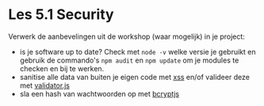# Les 5.1 Security

Verwerk de aanbevelingen uit de workshop (waar mogelijk) in je project:
- is je software up to date? Check met `node -v` welke versie je gebruikt en gebruik de commando's `npm audit` en `npm update` om je modules te checken en bij te werken.
- sanitise alle data van buiten je eigen code met [xss](https://jsxss.com/en/index.html) en/of valideer deze met [validator.js](https://github.com/validatorjs/validator.js)
- sla een hash van wachtwoorden op met [bcryptjs](https://github.com/dcodeIO/bcrypt.js)
